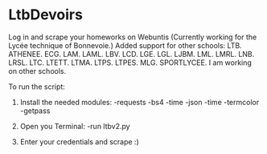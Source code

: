 # LtbDevoirs
Log in  and scrape your homeworks on Webuntis
(Currently working for the Lycée technique of Bonnevoie.)
Added support for other schools:
LTB.
ATHENEE.
ECG.
LAM.
LAML.
LBV.
LCD.
LGE.
LGL.
LJBM.
LML.
LMRL.
LNB.
LRSL.
LTC.
LTETT.
LTMA.
LTPS.
LTPES.
MLG.
SPORTLYCEE.
I am working on other schools.

To run the script:
1. Install the needed modules:
      -requests
      -bs4
      -time
      -json
      -time
      -termcolor
      -getpass
2. Open you Terminal:
      -run ltbv2.py
      
 3. Enter your credentials and scrape :)
      

